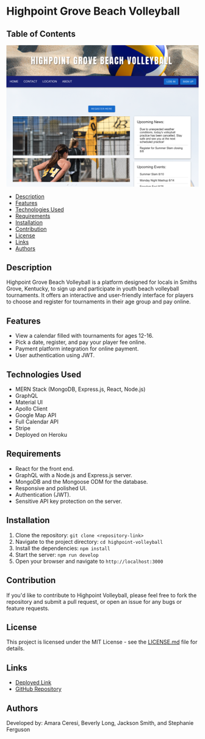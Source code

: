 # Highpoint Grove Beach Volleyball

## Table of Contents

![Screenshot of Highpoint Volleyball](client/src/images/screenshot.png)


- [Description](#description)
- [Features](#features)
- [Technologies Used](#technologies-used)
- [Requirements](#requirements)
- [Installation](#installation)
- [Contribution](#contribution)
- [License](#license)
- [Links](#links)
- [Authors](#authors)

## Description

Highpoint Grove Beach Volleyball is a platform designed for locals in Smiths Grove, Kentucky, to sign up and participate in youth beach volleyball tournaments. It offers an interactive and user-friendly interface for players to choose and register for tournaments in their age group and pay online.

## Features

- View a calendar filled with tournaments for ages 12-16.
- Pick a date, register, and pay your player fee online.
- Payment platform integration for online payment.
- User authentication using JWT.

## Technologies Used

- MERN Stack (MongoDB, Express.js, React, Node.js)
- GraphQL
- Material UI
- Apollo Client
- Google Map API
- Full Calendar API
- Stripe
- Deployed on Heroku

## Requirements

- React for the front end.
- GraphQL with a Node.js and Express.js server.
- MongoDB and the Mongoose ODM for the database.
- Responsive and polished UI.
- Authentication (JWT).
- Sensitive API key protection on the server.

## Installation

1. Clone the repository: `git clone <repository-link>`
2. Navigate to the project directory: `cd highpoint-volleyball`
3. Install the dependencies: `npm install`
4. Start the server: `npm run develop`
5. Open your browser and navigate to `http://localhost:3000`

## Contribution

If you'd like to contribute to Highpoint Volleyball, please feel free to fork the repository and submit a pull request, or open an issue for any bugs or feature requests.

## License

This project is licensed under the MIT License - see the [LICENSE.md](LICENSE.md) file for details.

## Links

- [Deployed Link](<https://aqueous-lake-05128-c423d9ea8df1.herokuapp.com/>)
- [GitHub Repository](<https://github.com/amaraceresi/highpoint-volleyball>)

## Authors

Developed by: Amara Ceresi, Beverly Long, Jackson Smith, and Stephanie Ferguson
